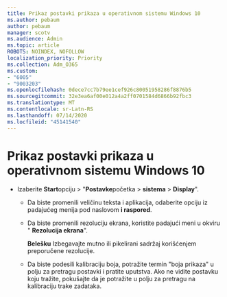 ```yaml
---
title: Prikaz postavki prikaza u operativnom sistemu Windows 10
ms.author: pebaum
author: pebaum
manager: scotv
ms.audience: Admin
ms.topic: article
ROBOTS: NOINDEX, NOFOLLOW
localization_priority: Priority
ms.collection: Adm_O365
ms.custom:
- "6005"
- "9003203"
ms.openlocfilehash: 0dece7cc7b79ee1cef926c80051958286f8876b5
ms.sourcegitcommit: 32e3ea6af00e012a4a2ff0701584d6866b92fbc3
ms.translationtype: MT
ms.contentlocale: sr-Latn-RS
ms.lasthandoff: 07/14/2020
ms.locfileid: "45141540"
---
```

# <a name="view-display-settings-in-windows-10"></a>Prikaz postavki prikaza u operativnom sistemu Windows 10

- Izaberite **Start**opciju   >  "**Postavke**početka   >  **sistema**  >  **Display**".
    -  Da biste promenili veličinu teksta i aplikacija, odaberite opciju iz padajućeg menija pod naslovom **i raspored**.
    - Da biste promenili rezoluciju ekrana, koristite padajući meni u okviru " **Rezolucija ekrana**".
     
      **Belešku** Izbegavajte mutno ili pikelirani sadržaj korišćenjem preporučene rezolucije.
    - Da biste podesili kalibraciju boja, potražite termin "boja prikaza" u polju za pretragu postavki i pratite uputstva. Ako ne vidite postavku koju tražite, pokušajte da je potražite u polju za pretragu na kalibraciju trake zadataka.